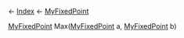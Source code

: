 ← [Index](Api-Index) ← [MyFixedPoint](VRage.MyFixedPoint)

[MyFixedPoint](VRage.MyFixedPoint) Max([MyFixedPoint](VRage.MyFixedPoint) a, [MyFixedPoint](VRage.MyFixedPoint) b)

